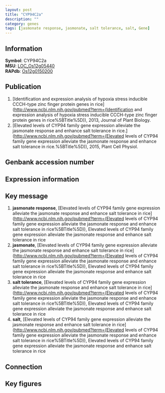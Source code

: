 ```yaml
---
layout: post
title: "CYP94C2a"
description: ""
category: genes
tags: [jasmonate response, jasmonate, salt tolerance, salt, Gene]
---
```


## Information
__Symbol__: CYP94C2a  
__MSU__: [LOC_Os12g05440](http://rice.plantbiology.msu.edu/cgi-bin/ORF_infopage.cgi?orf=LOC_Os12g05440)  
__RAPdb__: [Os12g0150200](http://rapdb.dna.affrc.go.jp/viewer/gbrowse_details/irgsp1?name=Os12g0150200)  

## Publication
1. [Identification and expression analysis of hypoxia stress inducible CCCH-type zinc finger protein genes in rice](http://www.ncbi.nlm.nih.gov/pubmed?term=(Identification and expression analysis of hypoxia stress inducible CCCH-type zinc finger protein genes in rice%5BTitle%5D)), 2013, Journal of Plant Biology.
2. [Elevated levels of CYP94 family gene expression alleviate the jasmonate response and enhance salt tolerance in rice.](http://www.ncbi.nlm.nih.gov/pubmed?term=(Elevated levels of CYP94 family gene expression alleviate the jasmonate response and enhance salt tolerance in rice.%5BTitle%5D)), 2015, Plant Cell Physiol.

## Genbank accession number

## Expression information

## Key message
1. __jasmonate response__, [Elevated levels of CYP94 family gene expression alleviate the jasmonate response  and enhance salt tolerance in rice](http://www.ncbi.nlm.nih.gov/pubmed?term=(Elevated levels of CYP94 family gene expression alleviate the jasmonate response  and enhance salt tolerance in rice%5BTitle%5D)), Elevated levels of CYP94 family gene expression alleviate the jasmonate response  and enhance salt tolerance in rice
2. __jasmonate__, [Elevated levels of CYP94 family gene expression alleviate the jasmonate response  and enhance salt tolerance in rice](http://www.ncbi.nlm.nih.gov/pubmed?term=(Elevated levels of CYP94 family gene expression alleviate the jasmonate response  and enhance salt tolerance in rice%5BTitle%5D)), Elevated levels of CYP94 family gene expression alleviate the jasmonate response  and enhance salt tolerance in rice
3. __salt tolerance__, [Elevated levels of CYP94 family gene expression alleviate the jasmonate response  and enhance salt tolerance in rice](http://www.ncbi.nlm.nih.gov/pubmed?term=(Elevated levels of CYP94 family gene expression alleviate the jasmonate response  and enhance salt tolerance in rice%5BTitle%5D)), Elevated levels of CYP94 family gene expression alleviate the jasmonate response  and enhance salt tolerance in rice
4. __salt__, [Elevated levels of CYP94 family gene expression alleviate the jasmonate response  and enhance salt tolerance in rice](http://www.ncbi.nlm.nih.gov/pubmed?term=(Elevated levels of CYP94 family gene expression alleviate the jasmonate response  and enhance salt tolerance in rice%5BTitle%5D)), Elevated levels of CYP94 family gene expression alleviate the jasmonate response  and enhance salt tolerance in rice

## Connection

## Key figures


